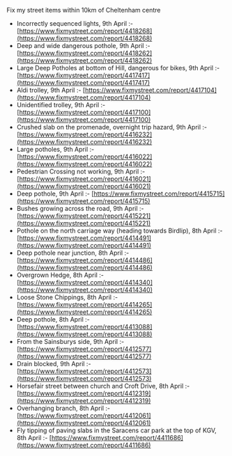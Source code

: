 Fix my street items within 10km of Cheltenham centre

<!-- fix_marker starts -->

- Incorrectly sequenced lights, 9th April :- [https://www.fixmystreet.com/report/4418268](https://www.fixmystreet.com/report/4418268)
- Deep and wide dangerous pothole, 9th April :- [https://www.fixmystreet.com/report/4418262](https://www.fixmystreet.com/report/4418262)
- Large Deep Potholes at bottom of Hill, dangerous for bikes, 9th April :- [https://www.fixmystreet.com/report/4417417](https://www.fixmystreet.com/report/4417417)
- Aldi trolley, 9th April :- [https://www.fixmystreet.com/report/4417104](https://www.fixmystreet.com/report/4417104)
- Unidentified trolley, 9th April :- [https://www.fixmystreet.com/report/4417100](https://www.fixmystreet.com/report/4417100)
- Crushed slab on the promenade, overnight trip hazard, 9th April :- [https://www.fixmystreet.com/report/4416232](https://www.fixmystreet.com/report/4416232)
- Large potholes, 9th April :- [https://www.fixmystreet.com/report/4416022](https://www.fixmystreet.com/report/4416022)
- Pedestrian Crossing not working, 9th April :- [https://www.fixmystreet.com/report/4416021](https://www.fixmystreet.com/report/4416021)
- Deep pothole, 9th April :- [https://www.fixmystreet.com/report/4415715](https://www.fixmystreet.com/report/4415715)
- Bushes growing across the road, 9th April :- [https://www.fixmystreet.com/report/4415221](https://www.fixmystreet.com/report/4415221)
- Pothole on the north carriage way (heading towards Birdlip), 8th April :- [https://www.fixmystreet.com/report/4414491](https://www.fixmystreet.com/report/4414491)
- Deep pothole near junction, 8th April :- [https://www.fixmystreet.com/report/4414486](https://www.fixmystreet.com/report/4414486)
- Overgrown Hedge, 8th April :- [https://www.fixmystreet.com/report/4414340](https://www.fixmystreet.com/report/4414340)
- Loose Stone Chippings, 8th April :- [https://www.fixmystreet.com/report/4414265](https://www.fixmystreet.com/report/4414265)
- Deep pothole, 8th April :- [https://www.fixmystreet.com/report/4413088](https://www.fixmystreet.com/report/4413088)
- From the Sainsburys side, 9th April :- [https://www.fixmystreet.com/report/4412577](https://www.fixmystreet.com/report/4412577)
- Drain blocked, 9th April :- [https://www.fixmystreet.com/report/4412573](https://www.fixmystreet.com/report/4412573)
- Horsefair street between church and Croft Drive, 8th April :- [https://www.fixmystreet.com/report/4412319](https://www.fixmystreet.com/report/4412319)
- Overhanging branch, 8th April :- [https://www.fixmystreet.com/report/4412061](https://www.fixmystreet.com/report/4412061)
- Fly tipping of paving slabs in the Saracens car park at the top of KGV, 8th April :- [https://www.fixmystreet.com/report/4411686](https://www.fixmystreet.com/report/4411686)

<!-- fix_marker ends -->